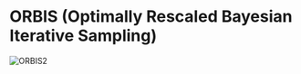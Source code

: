 # ORBIS (Optimally Rescaled Bayesian Iterative Sampling)

![ORBIS2](https://github.com/MosaicGroupPSU/ORBIS/assets/99440297/eff5574b-fc85-4ff4-80e5-68027ddc766d)
